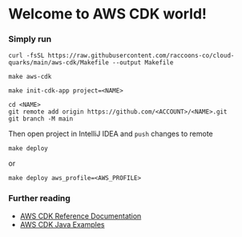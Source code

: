 # Welcome to AWS CDK world!

### Simply run
```` 
curl -fsSL https://raw.githubusercontent.com/raccoons-co/cloud-quarks/main/aws-cdk/Makefile --output Makefile
````
````
make aws-cdk
````
````
make init-cdk-app project=<NAME>
````
````
cd <NAME>
git remote add origin https://github.com/<ACCOUNT>/<NAME>.git
git branch -M main
````
Then open project in IntelliJ IDEA and `push` changes to remote
````
make deploy
````
or
````
make deploy aws_profile=<AWS_PROFILE>
````

### Further reading
- [AWS CDK Reference Documentation](https://docs.aws.amazon.com/cdk/api/v2/)
- [AWS CDK Java Examples](https://github.com/aws-samples/aws-cdk-examples/tree/master/java)
